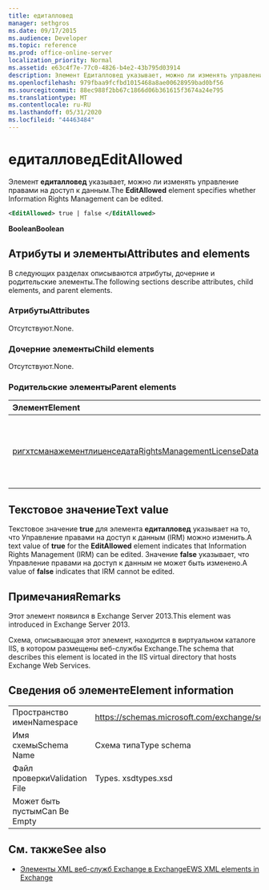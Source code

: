 ```yaml
---
title: едиталловед
manager: sethgros
ms.date: 09/17/2015
ms.audience: Developer
ms.topic: reference
ms.prod: office-online-server
localization_priority: Normal
ms.assetid: e63c4f7e-77c0-4826-b4e2-43b795d03914
description: Элемент Едиталловед указывает, можно ли изменять управление правами на доступ к данным.
ms.openlocfilehash: 979fbaa9fcfbd1015468a8ae00628959bad0bf56
ms.sourcegitcommit: 88ec988f2bb67c1866d06b361615f3674a24e795
ms.translationtype: MT
ms.contentlocale: ru-RU
ms.lasthandoff: 05/31/2020
ms.locfileid: "44463484"
---
```

# <a name="editallowed"></a><span data-ttu-id="edd34-103">едиталловед</span><span class="sxs-lookup"><span data-stu-id="edd34-103">EditAllowed</span></span>

<span data-ttu-id="edd34-104">Элемент **едиталловед** указывает, можно ли изменять управление правами на доступ к данным.</span><span class="sxs-lookup"><span data-stu-id="edd34-104">The **EditAllowed** element specifies whether Information Rights Management can be edited.</span></span> 
  
```XML
<EditAllowed> true | false </EditAllowed>
```

 <span data-ttu-id="edd34-105">**Boolean**</span><span class="sxs-lookup"><span data-stu-id="edd34-105">**Boolean**</span></span>
## <a name="attributes-and-elements"></a><span data-ttu-id="edd34-106">Атрибуты и элементы</span><span class="sxs-lookup"><span data-stu-id="edd34-106">Attributes and elements</span></span>

<span data-ttu-id="edd34-107">В следующих разделах описываются атрибуты, дочерние и родительские элементы.</span><span class="sxs-lookup"><span data-stu-id="edd34-107">The following sections describe attributes, child elements, and parent elements.</span></span>
  
### <a name="attributes"></a><span data-ttu-id="edd34-108">Атрибуты</span><span class="sxs-lookup"><span data-stu-id="edd34-108">Attributes</span></span>

<span data-ttu-id="edd34-109">Отсутствуют.</span><span class="sxs-lookup"><span data-stu-id="edd34-109">None.</span></span>
  
### <a name="child-elements"></a><span data-ttu-id="edd34-110">Дочерние элементы</span><span class="sxs-lookup"><span data-stu-id="edd34-110">Child elements</span></span>

<span data-ttu-id="edd34-111">Отсутствуют.</span><span class="sxs-lookup"><span data-stu-id="edd34-111">None.</span></span>
  
### <a name="parent-elements"></a><span data-ttu-id="edd34-112">Родительские элементы</span><span class="sxs-lookup"><span data-stu-id="edd34-112">Parent elements</span></span>

|<span data-ttu-id="edd34-113">**Элемент**</span><span class="sxs-lookup"><span data-stu-id="edd34-113">**Element**</span></span>|<span data-ttu-id="edd34-114">**Описание**</span><span class="sxs-lookup"><span data-stu-id="edd34-114">**Description**</span></span>|
|:-----|:-----|
|[<span data-ttu-id="edd34-115">ригхтсманажементлиценседата</span><span class="sxs-lookup"><span data-stu-id="edd34-115">RightsManagementLicenseData</span></span>](rightsmanagementlicensedata.md) <br/> |<span data-ttu-id="edd34-116">Указывает сведения о лицензии на управление правами.</span><span class="sxs-lookup"><span data-stu-id="edd34-116">Specifies information about the rights management license.</span></span>  <br/> |
   
## <a name="text-value"></a><span data-ttu-id="edd34-117">Текстовое значение</span><span class="sxs-lookup"><span data-stu-id="edd34-117">Text value</span></span>

<span data-ttu-id="edd34-118">Текстовое значение **true** для элемента **едиталловед** указывает на то, что Управление правами на доступ к данным (IRM) можно изменить.</span><span class="sxs-lookup"><span data-stu-id="edd34-118">A text value of **true** for the **EditAllowed** element indicates that Information Rights Management (IRM) can be edited.</span></span> <span data-ttu-id="edd34-119">Значение **false** указывает, что Управление правами на доступ к данным не может быть изменено.</span><span class="sxs-lookup"><span data-stu-id="edd34-119">A value of **false** indicates that IRM cannot be edited.</span></span> 
  
## <a name="remarks"></a><span data-ttu-id="edd34-120">Примечания</span><span class="sxs-lookup"><span data-stu-id="edd34-120">Remarks</span></span>

<span data-ttu-id="edd34-121">Этот элемент появился в Exchange Server 2013.</span><span class="sxs-lookup"><span data-stu-id="edd34-121">This element was introduced in Exchange Server 2013.</span></span>
  
<span data-ttu-id="edd34-122">Схема, описывающая этот элемент, находится в виртуальном каталоге IIS, в котором размещены веб-службы Exchange.</span><span class="sxs-lookup"><span data-stu-id="edd34-122">The schema that describes this element is located in the IIS virtual directory that hosts Exchange Web Services.</span></span>
  
## <a name="element-information"></a><span data-ttu-id="edd34-123">Сведения об элементе</span><span class="sxs-lookup"><span data-stu-id="edd34-123">Element information</span></span>

|||
|:-----|:-----|
|<span data-ttu-id="edd34-124">Пространство имен</span><span class="sxs-lookup"><span data-stu-id="edd34-124">Namespace</span></span>  <br/> |https://schemas.microsoft.com/exchange/services/2006/types  <br/> |
|<span data-ttu-id="edd34-125">Имя схемы</span><span class="sxs-lookup"><span data-stu-id="edd34-125">Schema Name</span></span>  <br/> |<span data-ttu-id="edd34-126">Схема типа</span><span class="sxs-lookup"><span data-stu-id="edd34-126">Type schema</span></span>  <br/> |
|<span data-ttu-id="edd34-127">Файл проверки</span><span class="sxs-lookup"><span data-stu-id="edd34-127">Validation File</span></span>  <br/> |<span data-ttu-id="edd34-128">Types. xsd</span><span class="sxs-lookup"><span data-stu-id="edd34-128">types.xsd</span></span>  <br/> |
|<span data-ttu-id="edd34-129">Может быть пустым</span><span class="sxs-lookup"><span data-stu-id="edd34-129">Can Be Empty</span></span>  <br/> ||
   
## <a name="see-also"></a><span data-ttu-id="edd34-130">См. также</span><span class="sxs-lookup"><span data-stu-id="edd34-130">See also</span></span>



- [<span data-ttu-id="edd34-131">Элементы XML веб-служб Exchange в Exchange</span><span class="sxs-lookup"><span data-stu-id="edd34-131">EWS XML elements in Exchange</span></span>](ews-xml-elements-in-exchange.md)


